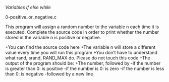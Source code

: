 *Variables if else while*

0-positive_or_negative.c

This program will assign a random number to the variable n each time it is executed. Complete the source code in order to print whether the number stored in the variable n is positive or negative.

+You can find the source code here
+The variable n will store a different value every time you will run this program
+You don’t have to understand what rand, srand, RAND_MAX do. Please do not touch this code
+The output of the program should be:
+The number, followed by
	-if the number is greater than 0: is positive
	-if the number is 0: is zero
	-if the number is less than 0: is negative
	-followed by a new line



